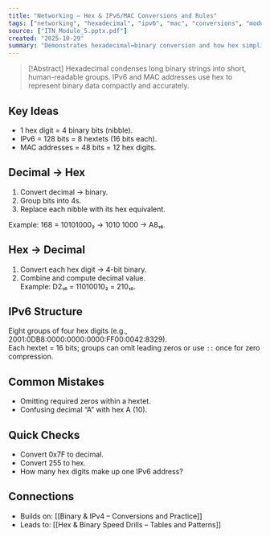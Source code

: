 ```yaml
---
title: "Networking – Hex & IPv6/MAC Conversions and Rules"
tags: ["networking", "hexadecimal", "ipv6", "mac", "conversions", "module5"]
source: ["ITN_Module_5.pptx.pdf"]
created: "2025-10-29"
summary: "Demonstrates hexadecimal↔binary conversion and how hex simplifies IPv6 and MAC notation."
---
```


> [!Abstract]
> Hexadecimal condenses long binary strings into short, human-readable groups. IPv6 and MAC addresses use hex to represent binary data compactly and accurately.

## Key Ideas
- 1 hex digit = 4 binary bits (nibble).  
- IPv6 = 128 bits = 8 hextets (16 bits each).  
- MAC addresses = 48 bits = 12 hex digits.  

## Decimal → Hex
1. Convert decimal → binary.  
2. Group bits into 4s.  
3. Replace each nibble with its hex equivalent.  

Example: 168 = 10101000₂ → 1010 1000 → A8₁₆.

## Hex → Decimal
1. Convert each hex digit → 4-bit binary.  
2. Combine and compute decimal value.  
Example: D2₁₆ = 11010010₂ = 210₁₀.

## IPv6 Structure
Eight groups of four hex digits (e.g., 2001:0DB8:0000:0000:0000:FF00:0042:8329).  
Each hextet = 16 bits; groups can omit leading zeros or use `::` once for zero compression.

## Common Mistakes
- Omitting required zeros within a hextet.  
- Confusing decimal “A” with hex A (10).  

## Quick Checks
- Convert 0x7F to decimal.  
- Convert 255 to hex.  
- How many hex digits make up one IPv6 address?  

## Connections
- Builds on: [[Binary & IPv4 – Conversions and Practice]]  
- Leads to: [[Hex & Binary Speed Drills – Tables and Patterns]]